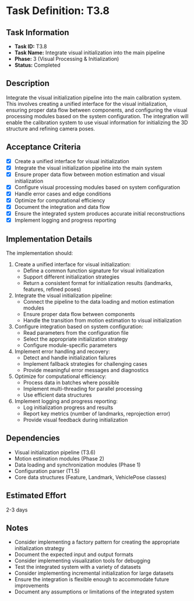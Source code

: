 # Task Definition: T3.8

## Task Information
- **Task ID:** T3.8
- **Task Name:** Integrate visual initialization into the main pipeline
- **Phase:** 3 (Visual Processing & Initialization)
- **Status:** Completed

## Description
Integrate the visual initialization pipeline into the main calibration system. This involves creating a unified interface for the visual initialization, ensuring proper data flow between components, and configuring the visual processing modules based on the system configuration. The integration will enable the calibration system to use visual information for initializing the 3D structure and refining camera poses.

## Acceptance Criteria
- [x] Create a unified interface for visual initialization
- [x] Integrate the visual initialization pipeline into the main system
- [x] Ensure proper data flow between motion estimation and visual initialization
- [x] Configure visual processing modules based on system configuration
- [x] Handle error cases and edge conditions
- [x] Optimize for computational efficiency
- [x] Document the integration and data flow
- [x] Ensure the integrated system produces accurate initial reconstructions
- [x] Implement logging and progress reporting

## Implementation Details
The implementation should:
1. Create a unified interface for visual initialization:
   - Define a common function signature for visual initialization
   - Support different initialization strategies
   - Return a consistent format for initialization results (landmarks, features, refined poses)
2. Integrate the visual initialization pipeline:
   - Connect the pipeline to the data loading and motion estimation modules
   - Ensure proper data flow between components
   - Handle the transition from motion estimation to visual initialization
3. Configure integration based on system configuration:
   - Read parameters from the configuration file
   - Select the appropriate initialization strategy
   - Configure module-specific parameters
4. Implement error handling and recovery:
   - Detect and handle initialization failures
   - Implement fallback strategies for challenging cases
   - Provide meaningful error messages and diagnostics
5. Optimize for computational efficiency:
   - Process data in batches where possible
   - Implement multi-threading for parallel processing
   - Use efficient data structures
6. Implement logging and progress reporting:
   - Log initialization progress and results
   - Report key metrics (number of landmarks, reprojection error)
   - Provide visual feedback during initialization

## Dependencies
- Visual initialization pipeline (T3.6)
- Motion estimation modules (Phase 2)
- Data loading and synchronization modules (Phase 1)
- Configuration parser (T1.5)
- Core data structures (Feature, Landmark, VehiclePose classes)

## Estimated Effort
2-3 days

## Notes
- Consider implementing a factory pattern for creating the appropriate initialization strategy
- Document the expected input and output formats
- Consider implementing visualization tools for debugging
- Test the integrated system with a variety of datasets
- Consider implementing incremental initialization for large datasets
- Ensure the integration is flexible enough to accommodate future improvements
- Document any assumptions or limitations of the integrated system
